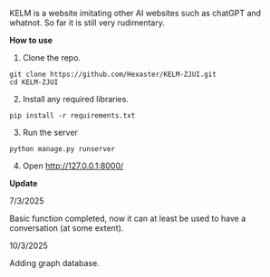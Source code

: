 KELM is a website imitating other AI websites such as chatGPT and whatnot. So far it is still very rudimentary.

**How to use**

1. Clone the repo.
```
git clone https://github.com/Hexaster/KELM-ZJUI.git
cd KELM-ZJUI
```
2. Install any required libraries.
```
pip install -r requirements.txt
```
3. Run the server
```aiignore
python manage.py runserver
```
4. Open http://127.0.0.1:8000/

**Update**

7/3/2025

Basic function completed, now it can at least be used to have a conversation (at some extent).

10/3/2025

Adding graph database.